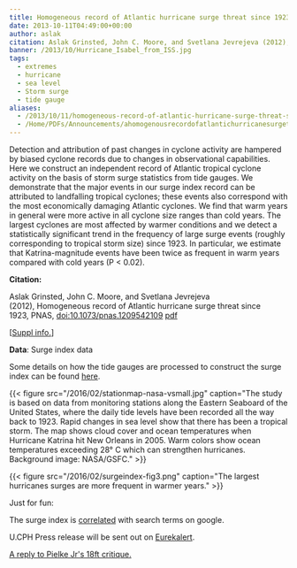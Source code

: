 ```yaml
---
title: Homogeneous record of Atlantic hurricane surge threat since 1923
date: 2013-10-11T04:49:00+00:00
author: aslak
citation: Aslak Grinsted, John C. Moore, and Svetlana Jevrejeva (2012), Homogeneous record of Atlantic hurricane surge threat since 1923, PNAS, doi:10.1073/pnas.1209542109
banner: /2013/10/Hurricane_Isabel_from_ISS.jpg
tags:
  - extremes
  - hurricane
  - sea level
  - Storm surge
  - tide gauge
aliases:
  - /2013/10/11/homogeneous-record-of-atlantic-hurricane-surge-threat-since-1923/
  - /Home/PDFs/Announcements/ahomogenousrecordofatlantichurricanesurgethreatsince1923
---
```


Detection and attribution of past changes in cyclone activity are hampered by biased cyclone records due to changes in observational capabilities. Here we construct an independent record of Atlantic tropical cyclone activity on the basis of storm surge statistics from tide gauges. <!--more-->  We demonstrate that the major events in our surge index record can be attributed to landfalling tropical cyclones; these events also correspond with the most economically damaging Atlantic cyclones. We find that warm years in general were more active in all cyclone size ranges than cold years. The largest cyclones are most affected by warmer conditions and we detect a statistically significant trend in the frequency of large surge events (roughly corresponding to tropical storm size) since 1923. In particular, we estimate that Katrina-magnitude events have been twice as frequent in warm years compared with cold years (P < 0.02).

**Citation:**

Aslak Grinsted, John C. Moore, and Svetlana Jevrejeva (2012), Homogeneous record of Atlantic hurricane surge threat since 1923, PNAS, [doi:10.1073/pnas.1209542109](http://dx.doi.org/10.1073/pnas.1209542109) [pdf](https://debris.glaciology.net/2016/02/24/homogeneous-record-of-atlantic-hurricane-surge-threat-since-1923/grinsted-pnas12-record-of-atlantic-hurricane-surge-threat/)

[[Suppl info.](http://www.pnas.org/lookup/suppl/doi:10.1073/pnas.1209542109/-/DCSupplemental)]

**Data**: Surge index data

Some details on how the tide gauges are processed to construct the surge index can be found [here](/Home/Miscellaneous-Debris/hurricanesurgesintidegauges).



  {{< figure src="/2016/02/stationmap-nasa-vsmall.jpg" caption="The study is based on data from monitoring stations along the Eastern Seaboard of the United States, where the daily tide levels have been recorded all the way back to 1923. Rapid changes in sea level show that there has been a tropical storm. The map shows cloud cover and ocean temperatures when Hurricane Katrina hit New Orleans in 2005. Warm colors show ocean temperatures exceeding 28° C which can strengthen hurricanes. Background image: NASA/GSFC." >}}

  {{< figure src="/2016/02/surgeindex-fig3.png" caption="The largest hurricanes surges are more frequent in warmer years." >}}


Just for fun:

The surge index is [correlated](http://www.google.com/trends/correlate/search?e=id%3A0ZVIfAbshDQ&t=weekly&p=us) with search terms on google.

U.CPH Press release will be sent out on [Eurekalert](http://www.eurekalert.org/pub_releases/2012-10/uoc-tca101012.php).

[A reply to Pielke Jr's 18ft critique.](/Home/Miscellaneous-Debris/areplytopielkejrs)
